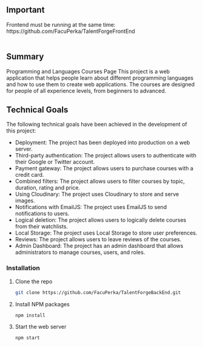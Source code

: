 <h2>Important</h2>
Frontend must be running at the same time: https://github.com/FacuPerka/TalentForgeFrontEnd
<br>
<br>

<h2>Summary</h2>
Programming and Languages Courses Page
This project is a web application that helps people learn about different programming languages and how to use them to create web applications. The courses are designed for people of all experience levels, from beginners to advanced.

<h2>Technical Goals</h2>

The following technical goals have been achieved in the development of this project:
* Deployment: The project has been deployed into production on a web server.
* Third-party authentication: The project allows users to authenticate with their Google or Twitter account.
* Payment gateway: The project allows users to purchase courses with a credit card.
* Combined filters: The project allows users to filter courses by topic, duration, rating and price.
* Using Cloudinary: The project uses Cloudinary to store and serve images.
* Notifications with EmailJS: The project uses EmailJS to send notifications to users.
* Logical deletion: The project allows users to logically delete courses from their watchlists.
* Local Storage: The project uses Local Storage to store user preferences.
* Reviews: The project allows users to leave reviews of the courses.
* Admin Dashboard: The project has an admin dashboard that allows administrators to manage courses, users, and roles.

### Installation

1. Clone the repo
   ```sh
   git clone https://github.com/FacuPerka/TalentForgeBackEnd.git
   ```
2. Install NPM packages
   ```sh
   npm install
   ```
3. Start the web server
   ```js
   npm start
   ```
